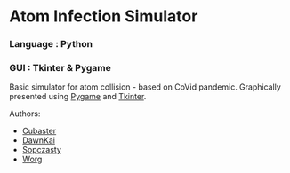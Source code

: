 # Atom Infection Simulator

### Language : Python

### GUI : Tkinter & Pygame

Basic simulator for atom collision - based on CoVid pandemic.
Graphically presented using [Pygame](https://www.pygame.org) and [Tkinter](https://docs.python.org/3/library/tkinter.html).

Authors:
* [Cubaster](https://github.com/Cubaster)
* [DawnKai](https://github.com/Dawnkai)
* [Sopczasty](https://github.com/Sopczasty)
* [Worg](https://github.com/DiWorg)

